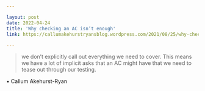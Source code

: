 ```yaml
---

layout: post
date: 2022-04-24
title: 'Why checking an AC isn’t enough'
link: https://callumakehurstryansblog.wordpress.com/2021/08/25/why-checking-an-ac-isnt-enough/

---
```



> we don’t explicitly call out everything we need to cover. This means we have a lot of implicit asks that an AC might have that we need to tease out through our testing.


• Callum Akehurst-Ryan
